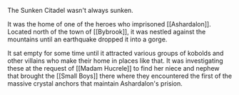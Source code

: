 The Sunken Citadel wasn't always sunken. 

It was the home of one of the heroes who imprisoned [[Ashardalon]]. Located north of the town of [[Bybrook]], it was nestled against the mountains until an earthquake dropped it into a gorge. 

It sat empty for some time until it attracted various groups of kobolds and other villains who make their home in places like that. It was investigating these at the request of [[Madam Hucrele]] to find her niece and nephew that brought the [[Small Boys]] there where they encountered the first of the massive crystal anchors that maintain Ashardalon's prision. 